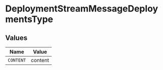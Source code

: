 # DeploymentStreamMessageDeploymentsType


## Values

| Name      | Value     |
| --------- | --------- |
| `CONTENT` | content   |